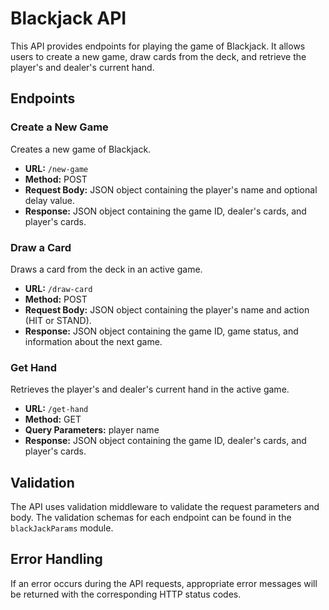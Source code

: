 # Blackjack API

This API provides endpoints for playing the game of Blackjack. It allows users to create a new game, draw cards from the deck, and retrieve the player's and dealer's current hand.

## Endpoints

### Create a New Game

Creates a new game of Blackjack.

- **URL:** `/new-game`
- **Method:** POST
- **Request Body:** JSON object containing the player's name and optional delay value.
- **Response:** JSON object containing the game ID, dealer's cards, and player's cards.

### Draw a Card

Draws a card from the deck in an active game.

- **URL:** `/draw-card`
- **Method:** POST
- **Request Body:** JSON object containing the player's name and action (HIT or STAND).
- **Response:** JSON object containing the game ID, game status, and information about the next game.

### Get Hand

Retrieves the player's and dealer's current hand in the active game.

- **URL:** `/get-hand`
- **Method:** GET
- **Query Parameters:** player name
- **Response:** JSON object containing the game ID, dealer's cards, and player's cards.

## Validation

The API uses validation middleware to validate the request parameters and body. The validation schemas for each endpoint can be found in the `blackJackParams` module.

## Error Handling

If an error occurs during the API requests, appropriate error messages will be returned with the corresponding HTTP status codes.

